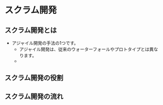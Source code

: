 # スクラム開発
## スクラム開発とは
* アジャイル開発の手法の1つです。
  * アジャイル開発は、従来のウォーターフォールやプロトタイプとは異なります。
  * 
  
## スクラム開発の役割

## スクラム開発の流れ
